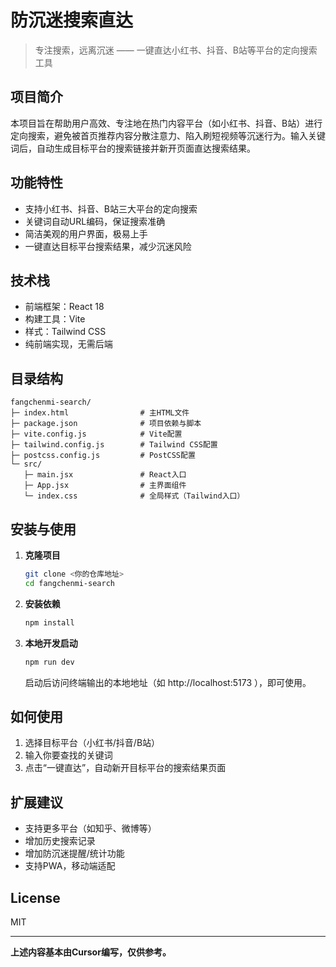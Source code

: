 # 防沉迷搜索直达

> 专注搜索，远离沉迷 —— 一键直达小红书、抖音、B站等平台的定向搜索工具

## 项目简介

本项目旨在帮助用户高效、专注地在热门内容平台（如小红书、抖音、B站）进行定向搜索，避免被首页推荐内容分散注意力、陷入刷短视频等沉迷行为。输入关键词后，自动生成目标平台的搜索链接并新开页面直达搜索结果。

## 功能特性
- 支持小红书、抖音、B站三大平台的定向搜索
- 关键词自动URL编码，保证搜索准确
- 简洁美观的用户界面，极易上手
- 一键直达目标平台搜索结果，减少沉迷风险

## 技术栈
- 前端框架：React 18
- 构建工具：Vite
- 样式：Tailwind CSS
- 纯前端实现，无需后端

## 目录结构
```
fangchenmi-search/
├─ index.html                # 主HTML文件
├─ package.json              # 项目依赖与脚本
├─ vite.config.js            # Vite配置
├─ tailwind.config.js        # Tailwind CSS配置
├─ postcss.config.js         # PostCSS配置
└─ src/
   ├─ main.jsx               # React入口
   ├─ App.jsx                # 主界面组件
   └─ index.css              # 全局样式（Tailwind入口）
```

## 安装与使用

1. **克隆项目**
   ```sh
   git clone <你的仓库地址>
   cd fangchenmi-search
   ```
2. **安装依赖**
   ```sh
   npm install
   ```
3. **本地开发启动**
   ```sh
   npm run dev
   ```
   启动后访问终端输出的本地地址（如 http://localhost:5173 ），即可使用。

## 如何使用
1. 选择目标平台（小红书/抖音/B站）
2. 输入你要查找的关键词
3. 点击“一键直达”，自动新开目标平台的搜索结果页面

## 扩展建议
- 支持更多平台（如知乎、微博等）
- 增加历史搜索记录
- 增加防沉迷提醒/统计功能
- 支持PWA，移动端适配

## License
MIT

--- 

**上述内容基本由Cursor编写，仅供参考。**